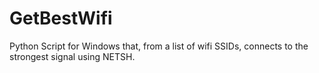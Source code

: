# GetBestWifi
Python Script for Windows that, from a list of wifi SSIDs, connects to the strongest signal using NETSH.
